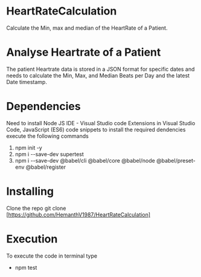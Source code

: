 # HeartRateCalculation
Calculate the Min, max and median of the HeartRate of a Patient.

# Analyse Heartrate of a Patient
The patient Heartrate data is stored in a JSON format for specific dates and needs to calculate the Min, Max, and Median Beats per Day and the latest Date timestamp.

# Dependencies
Need to install Node JS IDE - Visual Studio code Extensions in Visual Studio Code, JavaScript (ES6) code snippets to install the required dendencies execute the following commands 
1. npm init -y
2. npm i --save-dev supertest
3. npm i --save-dev @babel/cli @babel/core @babel/node @babel/preset-env @babel/register

# Installing
Clone the repo git clone [https://github.com/HemanthV1987/HeartRateCalculation]

# Execution 
To execute the code in terminal type 
- npm test
